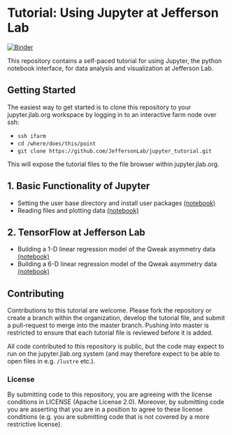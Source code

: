 # Tutorial: Using Jupyter at Jefferson Lab

[![Binder](https://mybinder.org/badge.svg)](https://mybinder.org/v2/gh/JeffersonLab/jupyter_tutorial/master)

This repository contains a self-paced tutorial for using Jupyter, the python notebook interface, for data analysis and visualization at Jefferson Lab.

## Getting Started

The easiest way to get started is to clone this repository to your jupyter.jlab.org workspace by logging in to an interactive farm node over ssh:
- `ssh ifarm`
- `cd /where/does/this/point`
- `git clone https://github.com/JeffersonLab/jupyter_tutorial.git`

This will expose the tutorial files to the file browser within jupyter.jlab.org.

## 1. Basic Functionality of Jupyter

* Setting the user base directory and install user packages [(notebook)](1_Basics/setting-python-path.ipynb)
* Reading files and plotting data [(notebook)](1_Basics/read-root-files.ipynb)

## 2. TensorFlow at Jefferson Lab

* Building a 1-D linear regression model of the Qweak asymmetry data [(notebook)](2_TensorFlow/tensorflow-linear-regression-qweak-asymmetries-1dim.ipynb)
* Building a 6-D linear regression model of the Qweak asymmetry data [(notebook)](2_TensorFlow/tensorflow-linear-regression-qweak-asymmetries-6dim.ipynb)

## Contributing

Contributions to this tutorial are welcome. Please fork the repository or create a branch within the organization, develop the tutorial file, and submit a pull-request to merge into the master branch. Pushing into master is restricted to ensure that each tutorial file is reviewed before it is added.

All code contributed to this repository is public, but the code may expect to run on the jupyter.jlab.org system (and may therefore expect to be able to open files in e.g. `/lustre` etc.).

### License

By submitting code to this repository, you are agreeing with the license conditions in LICENSE (Apache License 2.0). Moreover, by submitting code you are asserting that you are in a position to agree to these license conditions (e.g. you are submitting code that is not covered by a more restrictive license).
